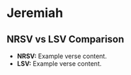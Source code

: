 # Jeremiah

## NRSV vs LSV Comparison

- **NRSV:** Example verse content.
- **LSV:** Example verse content.
